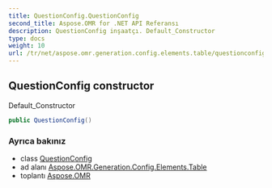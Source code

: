 ```yaml
---
title: QuestionConfig.QuestionConfig
second_title: Aspose.OMR for .NET API Referansı
description: QuestionConfig inşaatçı. Default_Constructor
type: docs
weight: 10
url: /tr/net/aspose.omr.generation.config.elements.table/questionconfig/questionconfig/
---
```

## QuestionConfig constructor

Default_Constructor

```csharp
public QuestionConfig()
```

### Ayrıca bakınız

* class [QuestionConfig](../)
* ad alanı [Aspose.OMR.Generation.Config.Elements.Table](../../questionconfig/)
* toplantı [Aspose.OMR](../../../)


